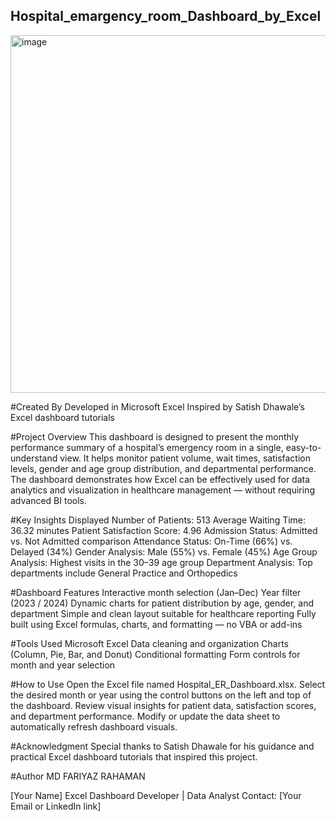 ## Hospital_emargency_room_Dashboard_by_Excel
<img width="1258" height="572" alt="image" src="https://github.com/user-attachments/assets/847f4f14-7502-4731-8de9-93a53f4b26ac" />

#Created By
Developed in Microsoft Excel
Inspired by Satish Dhawale’s Excel dashboard tutorials

#Project Overview
This dashboard is designed to present the monthly performance summary of a hospital’s emergency room in a single, easy-to-understand view.
It helps monitor patient volume, wait times, satisfaction levels, gender and age group distribution, and departmental performance.
The dashboard demonstrates how Excel can be effectively used for data analytics and visualization in healthcare management — without requiring advanced BI tools.

#Key Insights Displayed
Number of Patients: 513
Average Waiting Time: 36.32 minutes
Patient Satisfaction Score: 4.96
Admission Status: Admitted vs. Not Admitted comparison
Attendance Status: On-Time (66%) vs. Delayed (34%)
Gender Analysis: Male (55%) vs. Female (45%)
Age Group Analysis: Highest visits in the 30–39 age group
Department Analysis: Top departments include General Practice and Orthopedics

#Dashboard Features
Interactive month selection (Jan–Dec)
Year filter (2023 / 2024)
Dynamic charts for patient distribution by age, gender, and department
Simple and clean layout suitable for healthcare reporting
Fully built using Excel formulas, charts, and formatting — no VBA or add-ins

#Tools Used
Microsoft Excel
Data cleaning and organization
Charts (Column, Pie, Bar, and Donut)
Conditional formatting
Form controls for month and year selection

#How to Use
Open the Excel file named Hospital_ER_Dashboard.xlsx.
Select the desired month or year using the control buttons on the left and top of the dashboard.
Review visual insights for patient data, satisfaction scores, and department performance.
Modify or update the data sheet to automatically refresh dashboard visuals.

#Acknowledgment
Special thanks to Satish Dhawale for his guidance and practical Excel dashboard tutorials that inspired this project.

#Author
MD FARIYAZ RAHAMAN
<link - "www.linkedin.com/in/fariyaz-rahaman-057370308" >

[Your Name]
Excel Dashboard Developer | Data Analyst
Contact: [Your Email or LinkedIn link]
